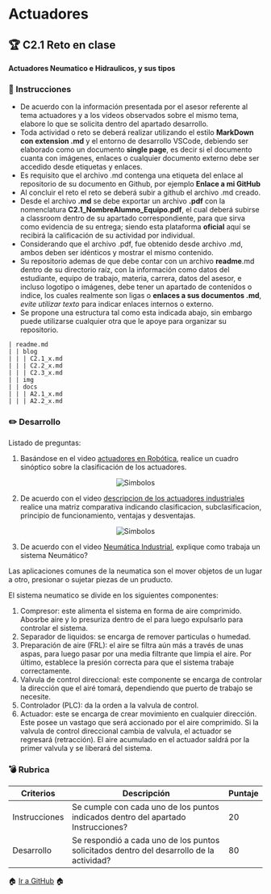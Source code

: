 # Actuadores

## :trophy: C2.1 Reto en clase

**Actuadores Neumatico e Hidraulicos, y sus tipos**

### :blue_book: Instrucciones

- De acuerdo con la información presentada por el asesor referente al tema actuadores y a los videos observados sobre el mismo tema, elabore lo que se solicita dentro del apartado desarrollo.
- Toda actividad o reto se deberá realizar utilizando el estilo **MarkDown con extension .md** y el entorno de desarrollo VSCode, debiendo ser elaborado como un documento **single page**, es decir si el documento cuanta con imágenes, enlaces o cualquier documento externo debe ser accedido desde etiquetas y enlaces.
- Es requisito que el archivo .md contenga una etiqueta del enlace al repositorio de su documento en Github, por ejemplo **Enlace a mi GitHub**
- Al concluir el reto el reto se deberá subir a github el archivo .md creado.
- Desde el archivo **.md** se debe exportar un archivo **.pdf** con la nomenclatura **C2.1_NombreAlumno_Equipo.pdf**, el cual deberá subirse a classroom dentro de su apartado correspondiente, para que sirva como evidencia de su entrega; siendo esta plataforma **oficial** aquí se recibirá la calificación de su actividad por individual.
- Considerando que el archivo .pdf, fue obtenido desde archivo .md, ambos deben ser idénticos y mostrar el mismo contenido.
- Su repositorio ademas de que debe contar con un archivo **readme**.md dentro de su directorio raíz, con la información como datos del estudiante, equipo de trabajo, materia, carrera, datos del asesor, e incluso logotipo o imágenes, debe tener un apartado de contenidos o indice, los cuales realmente son ligas o **enlaces a sus documentos .md**, _evite utilizar texto_ para indicar enlaces internos o externo.
- Se propone una estructura tal como esta indicada abajo, sin embargo puede utilizarse cualquier otra que le apoye para organizar su repositorio.  
``` 
| readme.md
| | blog
| | | C2.1_x.md
| | | C2.2_x.md
| | | C2.3_x.md
| | img
| | docs
| | | A2.1_x.md
| | | A2.2_x.md
```

### :pencil2: Desarrollo

Listado de preguntas:

1. Basándose en el video [actuadores en Robótica](https://www.youtube.com/watch?v=e_6rjEGWqoY), realice un cuadro sinóptico sobre la clasificación de los actuadores.
<p align="center"> 
    <img alt="Simbolos" src="imagenes\C2.1\c2.1.png">    
</p>

2. De acuerdo con el video [descripcion de los actuadores industriales](https://www.youtube.com/watch?v=mFsPxpFHajM) realice una matriz comparativa indicando clasificacion, subclasificacion, principio de funcionamiento, ventajas y desventajas.
<p align="center"> 
    <img alt="Simbolos" src="imagenes\C2.1\c2.1matriz.png">    
</p>

3. De acuerdo con el video [Neumática Industrial](https://www.youtube.com/watch?v=Wee85cI6wwQ&t=394s), explique como trabaja un sistema Neumático?

Las aplicaciones comunes de la neumatica son el mover objetos de un lugar a otro, presionar o sujetar piezas de un pruducto.

El sistema neumatico se divide en los siguientes componentes:
1. Compresor: este alimenta el sistema en forma de aire comprimido. Abosrbe aire y lo presuriza dentro de el para luego expulsarlo para controlar el sistema.
2. Separador de liquidos: se encarga de remover particulas o humedad.
3. Preparación de aire (FRL): el aire se filtra aún más a través de unas aspas, para luego pasar por una media filtrante que limpia el aire. Por último, establece la presión correcta para que el sistema trabaje correctamente.
4. Valvula de control direccional: este componente se encarga de controlar la dirección que el airé tomará, dependiendo que puerto de trabajo se necesite.
5. Controlador (PLC): da la orden a la valvula de control.
6. Actuador: este se encarga de crear movimiento en cualquier dirección. Este posee un vastago que será accionado por el aire comprimido. Si la valvula de control direccional cambia de valvula, el actuador se regresará (retracción). El aire acumulado en el actuador saldrá por la primer valvula y se liberará del sistema.

### :bomb: Rubrica

| Criterios     | Descripción                                                                                  | Puntaje |
| ------------- | -------------------------------------------------------------------------------------------- | ------- |
| Instrucciones | Se cumple con cada uno de los puntos indicados dentro del apartado Instrucciones?            | 20 |
| Desarrollo    | Se respondió a cada uno de los puntos solicitados dentro del desarrollo de la actividad?     | 80      |

:house: [Ir a GitHub](https://github.com/C3XDN/Sistemas-programables/blob/master/readme.md) :house: